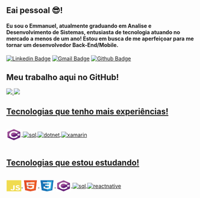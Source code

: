 ## Eai pessoal 😎! 

#### Eu sou o Emmanuel, atualmente graduando em Analise e Desenvolvimento de Sistemas, entusiasta de tecnologia atuando no mercado a menos de um ano! Estou em busca de me aperfeiçoar para me tornar um desenvolvedor  Back-End/Mobile.

[![Linkedin Badge](https://img.shields.io/badge/-LinkedIn-0072b1?style=for-the-badge&logo=Linkedin&logoColor=white)](https://www.linkedin.com/in/emmanuel-cosme-martins-bento-3963bb1b9/ 'Contato pelo LinkedIn')
[![Gmail Badge](https://img.shields.io/badge/-gmail-c14438?style=for-the-badge&logo=Gmail&logoColor=white)](mailto:emmanuelbento6@gmail.com 'Contato via Email')
[![Github Badge](https://img.shields.io/badge/GitHub-100000?style=for-the-badge&logo=github&logoColor=white)](https://github.com/EmmanuelMartins21)

## Meu trabalho aqui no GitHub!
 <div>
  <a href="https://github.com/EmmanuelMartins21">
  <img height="165em" src="https://github-readme-stats.vercel.app/api?username=EmmanuelMartins21&show_icons=true&theme=midnight-purple&include_all_commits=true&count_private=true"/>
  <img height="160em" src="https://github-readme-stats.vercel.app/api/top-langs/?username=EmmanuelMartins21&layout=compact&langs_count=7&theme=midnight-purple"/>
</div>
 
 
 ## Tecnologias que tenho mais experiências!
 <div style="display: inline_block"><br>
  <img align="center" alt="Csharp" height="30" width="40" src="https://raw.githubusercontent.com/devicons/devicon/master/icons/csharp/csharp-original.svg">
  <img align="center" alt="sql" height="32" width="42" src="https://cdn.icon-icons.com/icons2/9/PNG/128/sql_racer_gamedatabase_sql_1526.png">
  <img align="center" alt="dotnet" height="32" width="42" src="https://img.icons8.com/external-tal-revivo-shadow-tal-revivo/344/external-net-or-dot-net-a-software-framework-developed-by-microsoft-logo-shadow-tal-revivo.png">
    <img align="center" alt="xamarin" height="32" width="42" src="https://img.icons8.com/color/452/xamarin.png">
  
</div>
</br>
 
 ## Tecnologias que estou estudando!
  
<div style="display: inline_block"><br>
  <img align="center" alt="Js" height="30" width="40" src="https://raw.githubusercontent.com/devicons/devicon/master/icons/javascript/javascript-plain.svg">
  <img align="center" alt="HTML" height="30" width="40" src="https://raw.githubusercontent.com/devicons/devicon/master/icons/html5/html5-original.svg">
  <img align="center" alt="CSS" height="30" width="40" src="https://raw.githubusercontent.com/devicons/devicon/master/icons/css3/css3-original.svg">
  <img align="center" alt="Csharp" height="30" width="40" src="https://raw.githubusercontent.com/devicons/devicon/master/icons/csharp/csharp-original.svg">
  <img align="center" alt="sql" height="32" width="42" src="https://img2.gratispng.com/20180526/oqt/kisspng-microsoft-sql-server-mysql-database-logo-5b098c6ebad6d7.7316225815273524307653.jpg">
 <img align="center" alt="reactnative" height="30" width="40" src="https://cdn.icon-icons.com/icons2/2108/PNG/128/react_icon_130845.png">
  
</div>
  
  ##

 
